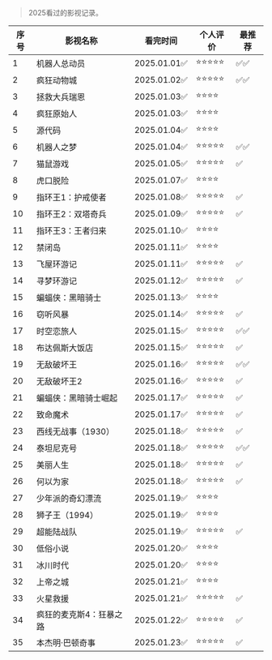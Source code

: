 >2025看过的影视记录。

| 序号 | 影视名称 | 看完时间 | 个人评价 | 最推荐 |
| --- | --- |--- |--- |--- |
| 1 | 机器人总动员 |  2025.01.01✅ | ⭐⭐⭐⭐⭐ | ✅✅ |
| 2 | 疯狂动物城 |  2025.01.02✅ | ⭐⭐⭐⭐⭐ | ✅✅ |
| 3 | 拯救大兵瑞恩 |  2025.01.03✅ | ⭐⭐⭐⭐ |  |
| 4 | 疯狂原始人 |  2025.01.03✅ | ⭐⭐⭐⭐ | |
| 5 | 源代码 |  2025.01.04✅ | ⭐⭐⭐⭐ | |
| 6 | 机器人之梦 | 2025.01.04✅ | ⭐⭐⭐⭐⭐ | ✅✅ |
| 7 | 猫鼠游戏 | 2025.01.05✅ | ⭐⭐⭐⭐⭐ | ✅ |
| 8 | 虎口脱险 | 2025.01.07✅ | ⭐⭐⭐⭐ | |
| 9 | 指环王1：护戒使者 | 2025.01.08✅ | ⭐⭐⭐⭐⭐ | ✅ |
| 10 | 指环王2：双塔奇兵 | 2025.01.09✅ | ⭐⭐⭐⭐⭐ | ✅ |
| 11 | 指环王3：王者归来 | 2025.01.10✅ | ⭐⭐⭐⭐ | |
| 12 | 禁闭岛 | 2025.01.11✅ | ⭐⭐⭐⭐ | |
| 13 | 飞屋环游记 | 2025.01.11✅ | ⭐⭐⭐⭐⭐ | ✅ |
| 14 | 寻梦环游记 | 2025.01.12✅ | ⭐⭐⭐⭐⭐ | ✅ |
| 15 | 蝙蝠侠：黑暗骑士 | 2025.01.13✅ | ⭐⭐⭐⭐ | |
| 16 | 窃听风暴 | 2025.01.14✅ | ⭐⭐⭐⭐⭐ | ✅ |
| 17 | 时空恋旅人 | 2025.01.15✅ | ⭐⭐⭐⭐⭐ | ✅✅ |
| 18 | 布达佩斯大饭店 | 2025.01.15✅ | ⭐⭐⭐⭐⭐ | ✅ |
| 19 | 无敌破坏王 | 2025.01.16✅ | ⭐⭐⭐⭐⭐ | ✅✅ |
| 20 | 无敌破坏王2 | 2025.01.16✅ | ⭐⭐⭐⭐⭐ | ✅ |
| 21 | 蝙蝠侠：黑暗骑士崛起 | 2025.01.17✅ | ⭐⭐⭐⭐⭐ | ✅ |
| 22 | 致命魔术 | 2025.01.17✅ | ⭐⭐⭐⭐⭐ | ✅ |
| 23 | 西线无战事（1930） | 2025.01.18✅ | ⭐⭐⭐⭐⭐ | ✅ |
| 24 | 泰坦尼克号 | 2025.01.18✅ | ⭐⭐⭐⭐⭐ | ✅✅ |
| 25 | 美丽人生 | 2025.01.18✅ | ⭐⭐⭐⭐⭐ | ✅ |
| 26 | 何以为家 | 2025.01.18✅ | ⭐⭐⭐⭐⭐ | ✅ |
| 27 | 少年派的奇幻漂流 | 2025.01.19✅ | ⭐⭐⭐⭐ | |
| 28 | 狮子王（1994） | 2025.01.19✅ | ⭐⭐⭐⭐ | |
| 29 | 超能陆战队 | 2025.01.19✅ | ⭐⭐⭐⭐⭐ | ✅ |
| 30 | 低俗小说 | 2025.01.20✅ | ⭐⭐⭐⭐ | |
| 31 | 冰川时代 | 2025.01.20✅ | ⭐⭐⭐⭐ | |
| 32 | 上帝之城 | 2025.01.21✅ | ⭐⭐⭐⭐ | |
| 33 | 火星救援 | 2025.01.21✅ | ⭐⭐⭐⭐⭐ | ✅ |
| 34 | 疯狂的麦克斯4：狂暴之路 | 2025.01.22✅ | ⭐⭐⭐⭐⭐ | ✅ |
| 35 | 本杰明·巴顿奇事 | 2025.01.23✅ | ⭐⭐⭐⭐⭐ | ✅ |
